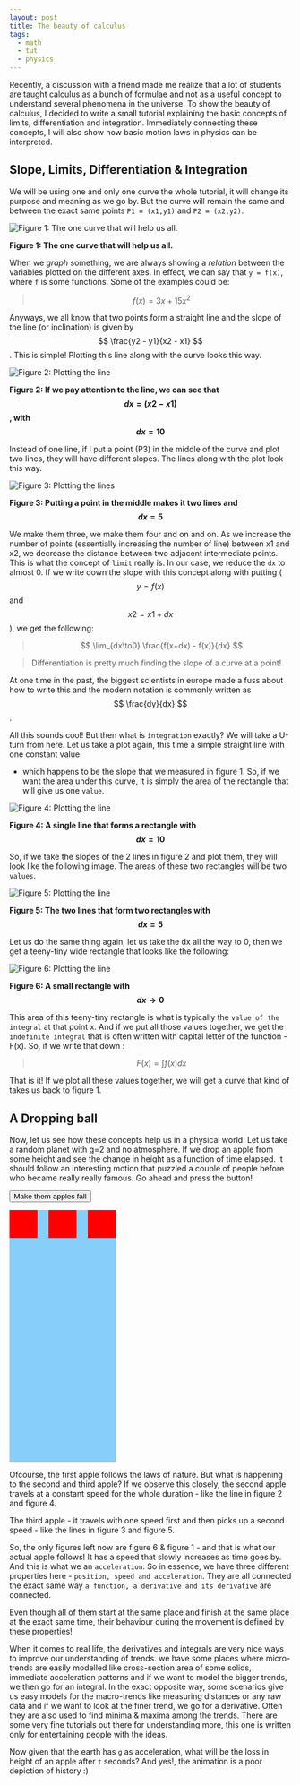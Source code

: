 ```yaml
---
layout: post
title: The beauty of calculus
tags:
  - math
  - tut
  - physics
---
```


Recently, a discussion with a friend made me realize that a lot of students are
taught calculus as a bunch of formulae and not as a useful concept to understand
several phenomena in the universe. To show the beauty of calculus, I decided to
write a small tutorial explaining the basic concepts of limits, differentiation
and integration. Immediately connecting these concepts, I will also show how
basic motion laws in physics can be interpreted.

## Slope, Limits, Differentiation & Integration

We will be using one and only one curve the whole tutorial, it will change its
purpose and meaning as we go by. But the curve will remain the same and between
the exact same points `P1 = (x1,y1)` and `P2 = (x2,y2)`.

![Figure 1: The one curve that will help us all.]({{site.url}}/assets/images/calculus-basics/figure_1.png)

**Figure 1: The one curve that will help us all.**

When we *graph* something, we are always showing a *relation* between the variables
plotted on the different axes. In effect, we can say that `y = f(x)`, where `f`
is some functions. Some of the examples could be:

> $$ f(x) = 3x + 15x^2 $$

Anyways, we all know that two points form a straight line and the slope of the
line (or inclination) is given by $$ \frac{y2 - y1}{x2 - x1} $$. This is simple!
Plotting this line along with the curve looks this way. 

![Figure 2: Plotting the line]({{site.url}}/assets/images/calculus-basics/figure_2.png)

**Figure 2: If we pay attention to the line, we can see that $$ dx = (x2-x1) $$, with $$ dx = 10 $$**

Instead of one line, if I put a point (P3) in the middle of the curve and plot two
lines, they will have different slopes. The lines along with the plot look this
way.

![Figure 3: Plotting the lines]({{site.url}}/assets/images/calculus-basics/figure_3.png)

**Figure 3: Putting a point in the middle makes it two lines and $$ dx = 5 $$**

We make them three, we make them four and on and on. As we increase the number
of points (essentially increasing the number of line) between x1 and x2, we
decrease the distance between two adjacent intermediate points. This is what the concept 
of `limit` really is. In our case, we reduce the `dx` to almost 0. If we write down the 
slope with this concept along with putting ($$ y = f(x) $$ and $$ x2 = x1 + dx $$), we get the following:

> $$ \lim_{dx\to0} \frac{f(x+dx) - f(x)}{dx} $$

> Differentiation is pretty much finding the slope of a curve at a point!

At one time in the past, the biggest scientists in europe made a fuss about how to write this and the modern
 notation is commonly written as $$ \frac{dy}{dx} $$.

All this sounds cool! But then what is `integration` exactly? We will take a U-turn from here. Let us take a plot again,
 this time a simple straight line with one constant value
- which happens to be the slope that we measured in figure 1. So, if we want the area under this curve, it is simply the area of the rectangle that will give us one `value`.

![Figure 4: Plotting the line]({{site.url}}/assets/images/calculus-basics/figure_4.png)

**Figure 4: A single line that forms a rectangle with $$ dx = 10 $$**

So, if we take the slopes of the 2 lines in figure 2 and plot them, they will look like the following image. The areas of these two rectangles will be two `values`. 

![Figure 5: Plotting the line]({{site.url}}/assets/images/calculus-basics/figure_5.png)

**Figure 5: The two lines that form two rectangles with $$ dx = 5 $$**

Let us do the same thing again, let us take the dx all the way to 0, then we get a teeny-tiny wide rectangle that looks like the following:

![Figure 6: Plotting the line]({{site.url}}/assets/images/calculus-basics/figure_6.png)

**Figure 6: A small rectangle with $$ dx\to0 $$**

This area of this teeny-tiny rectangle is what is typically the `value of the integral` at that point x. And if we put all those values together, 
 we get the `indefinite integral` that is often written with capital letter of the function - F(x). So, if we write that down :

> $$ F(x) = \int{f(x)dx} $$

That is it! If we plot all these values together, we will get a curve that kind of takes us back to figure 1.

## A Dropping ball

Now, let us see how these concepts help us in a physical world. Let us take a random planet with g=2 and no atmosphere. If we drop an apple from some height and 
see the change in height as a function of time elapsed. It should follow an interesting motion that puzzled a couple of people before who became really 
really famous. Go ahead and press the button!


<style>
#myContainer {
  width: 190px;
  height: 450px;
  position: relative;
  background-color: #87CEFA;
}
#myAnimation {
  width: 50px;
  height: 50px;
  position: absolute;
  background-color: red;
}


#myAnimation2 {
  width: 50px;
  height: 50px;
  left: 70px;
  position: absolute;
  background-color: red;
}

#myAnimation3 {
  width: 50px;
  height: 50px;
  left: 140px;
  position: absolute;
  background-color: red;
}
</style>

<p>
<button onclick="myClick()">Make them apples fall</button>
</p>


<div id ="myContainer">
<div id ="myAnimation"></div>
<div id ="myAnimation2"></div>
<div id ="myAnimation3"></div>
</div>

Ofcourse, the first apple follows the laws of nature. But what is happening to the second and third apple? If we observe 
this closely, the second apple travels at a constant speed for the whole duration - like the line in figure 2 and figure 4. 

The third apple - it travels with one speed first and then picks up a second speed - like the lines in figure 3 and figure 5. 

So, the only figures left now are figure 6 & figure 1 - and that is what our actual apple follows! It has a speed that slowly increases 
as time goes by. And this is what we an `acceleration`. So in essence, we have three different properties here - `position, speed and acceleration`.
 They are all connected the exact same way `a function, a derivative and its derivative` are connected.  

Even though all of them start at the same place and finish at the same place at the exact same time, their behaviour during the movement is defined by these properties!

<div class="message">
When it comes to real life, the derivatives and integrals are very nice ways to improve our understanding of trends. we have some places where micro-trends are easily modelled like cross-section area of some solids, immediate acceleration patterns and if we want to model the bigger trends, we then go for an integral. In the exact opposite way, some scenarios give us easy models for the macro-trends like measuring distances or any raw data and if we want to look at the finer trend, we go for a derivative. Often they are also used to find minima & maxima among the trends. There are some very fine tutorials out there for understanding more, this one is written only for entertaining people with the ideas.
</div>

 Now given that the earth has `g` as acceleration, what will be the loss in height of an apple after `t` seconds? And yes!, the animation is a poor depiction of history :)


<script>

function myClick(){
myFall();
myMove1();
myMove2();
}

function myFall() {
  var elem = document.getElementById("myAnimation");
  var pos = 0;
  var t = 0;
  var id = setInterval(frame, 75);
  function frame() {
    if (t == 20) {
      clearInterval(id);
    } else {
      t++;
      elem.style.top = t*t + 'px';
	}
    }
}

function myMove1() {
  var elem = document.getElementById("myAnimation2");
  var pos = 0;
  var id = setInterval(frame, 75);
  function frame() {
    if (pos == 400) {
      clearInterval(id);
    } else {
      pos = pos+20;
      elem.style.top = pos + 'px';
    }
  }
}

function myMove2() {
  var elem = document.getElementById("myAnimation3");
  var pos = 0;
  var id = setInterval(frame, 75);
  function frame() {
    if (pos == 400) {
      clearInterval(id);
    } else {
	if(pos >= 100){ pos = pos+30; }
	else { pos = pos+10;}
      elem.style.top = pos + 'px';
    }
  }
}
</script>
 
